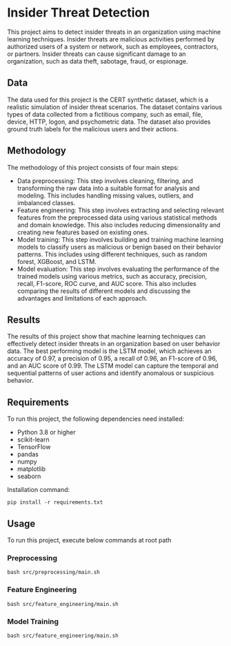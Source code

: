 # Insider Threat Detection

This project aims to detect insider threats in an organization using machine learning techniques. Insider threats are malicious activities performed by authorized users of a system or network, such as employees, contractors, or partners. Insider threats can cause significant damage to an organization, such as data theft, sabotage, fraud, or espionage.

## Data

The data used for this project is the CERT synthetic dataset, which is a realistic simulation of insider threat scenarios. The dataset contains various types of data collected from a fictitious company, such as email, file, device, HTTP, logon, and psychometric data. The dataset also provides ground truth labels for the malicious users and their actions.

## Methodology

The methodology of this project consists of four main steps:

- Data preprocessing: This step involves cleaning, filtering, and transforming the raw data into a suitable format for analysis and modeling. This includes handling missing values, outliers, and imbalanced classes.
- Feature engineering: This step involves extracting and selecting relevant features from the preprocessed data using various statistical methods and domain knowledge. This also includes reducing dimensionality and creating new features based on existing ones.
- Model training: This step involves building and training machine learning models to classify users as malicious or benign based on their behavior patterns. This includes using different techniques, such as random forest, XGBoost, and LSTM.
- Model evaluation: This step involves evaluating the performance of the trained models using various metrics, such as accuracy, precision, recall, F1-score, ROC curve, and AUC score. This also includes comparing the results of different models and discussing the advantages and limitations of each approach.

## Results

The results of this project show that machine learning techniques can effectively detect insider threats in an organization based on user behavior data. The best performing model is the LSTM model, which achieves an accuracy of 0.97, a precision of 0.95, a recall of 0.96, an F1-score of 0.96, and an AUC score of 0.99. The LSTM model can capture the temporal and sequential patterns of user actions and identify anomalous or suspicious behavior.

## Requirements

To run this project, the following dependencies need installed:

- Python 3.8 or higher
- scikit-learn
- TensorFlow
- pandas
- numpy
- matplotlib
- seaborn

Installation command:

`pip install -r requirements.txt`

## Usage

To run this project, execute below commands at root path

### Preprocessing
`bash src/preprocessing/main.sh`

### Feature Engineering
`bash src/feature_engineering/main.sh`

### Model Training
`bash src/feature_engineering/main.sh`